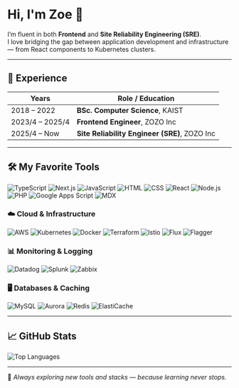 # Hi, I'm Zoe 👋

I’m fluent in both **Frontend** and **Site Reliability Engineering (SRE)**.  
I love bridging the gap between application development and infrastructure — from React components to Kubernetes clusters.

---

## 📜 Experience

| Years           | Role / Education                                      |
|-----------------|-------------------------------------------------------|
| 2018 – 2022     | **BSc. Computer Science**, KAIST                      |
| 2023/4 – 2025/4   | **Frontend Engineer**, ZOZO Inc                            |
| 2025/4 – Now    | **Site Reliability Engineer (SRE)**, ZOZO Inc               |

---

## 🛠 My Favorite Tools

<img alt="TypeScript" src="https://img.shields.io/badge/TypeScript-007ACC.svg?logo=typescript&logoColor=white"> <img alt="Next.js" src="https://img.shields.io/badge/Next.js-000000.svg?logo=Next.js&logoColor=white">
<img alt="JavaScript" src="https://img.shields.io/badge/JavaScript-F7DF1E.svg?logo=javascript&logoColor=black">
<img alt="HTML" src="https://img.shields.io/badge/HTML-E34F26.svg?logo=html5&logoColor=white">
<img alt="CSS" src="https://img.shields.io/badge/CSS-1572B6.svg?logo=css3&logoColor=white">
<img alt="React" src="https://img.shields.io/badge/React-20232A.svg?logo=react&logoColor=61DAFB">
<img alt="Node.js" src="https://img.shields.io/badge/Node.js-43853D.svg?logo=node.js&logoColor=white">
<img alt="PHP" src="https://img.shields.io/badge/PHP-777BB4.svg?logo=php&logoColor=white">
<img alt="Google Apps Script" src="https://custom-icon-badges.demolab.com/badge/Google%20Apps%20Script-02569B.svg?logo=gs&logoColor=white">
<img alt="MDX" src="https://img.shields.io/badge/MDX-000000.svg?logo=mdx&logoColor=white">

### ☁️ Cloud & Infrastructure
<img alt="AWS" src="https://img.shields.io/badge/AWS-232F3E.svg?logo=aws&logoColor=white"> <img alt="Kubernetes" src="https://img.shields.io/badge/Kubernetes-326CE5.svg?logo=kubernetes&logoColor=white">
<img alt="Docker" src="https://img.shields.io/badge/Docker-2496ED.svg?logo=docker&logoColor=white">
<img alt="Terraform" src="https://img.shields.io/badge/Terraform-623CE4.svg?logo=terraform&logoColor=white">
<img alt="Istio" src="https://img.shields.io/badge/Istio-466BB0.svg?logo=istio&logoColor=white">
<img alt="Flux" src="https://img.shields.io/badge/Flux-4B5563.svg?logo=flux&logoColor=white">
<img alt="Flagger" src="https://img.shields.io/badge/Flagger-0096FF.svg?logo=flagger&logoColor=white">


### 📊 Monitoring & Logging
<img alt="Datadog" src="https://img.shields.io/badge/Datadog-632CA6.svg?logo=datadog&logoColor=white"> <img alt="Splunk" src="https://img.shields.io/badge/Splunk-000000.svg?logo=splunk&logoColor=white">
<img alt="Zabbix" src="https://img.shields.io/badge/Zabbix-FF0000.svg?logo=zabbix&logoColor=white">

### 🖥 Databases & Caching
<img alt="MySQL" src="https://img.shields.io/badge/MySQL-4479A1.svg?logo=mysql&logoColor=white"> <img alt="Aurora" src="https://img.shields.io/badge/Aurora-527FFF.svg?logo=amazon-aws&logoColor=white">
<img alt="Redis" src="https://img.shields.io/badge/Redis-DC382D.svg?logo=redis&logoColor=white">
<img alt="ElastiCache" src="https://img.shields.io/badge/ElastiCache-C925D1.svg?logo=amazon-aws&logoColor=white">

---


## 📈 GitHub Stats

![Top Languages](https://github-readme-stats.vercel.app/api/top-langs/?username=quicksilversel&layout=compact&theme=tokyonight&hide_border=true)  

---

📌 *Always exploring new tools and stacks — because learning never stops.*
